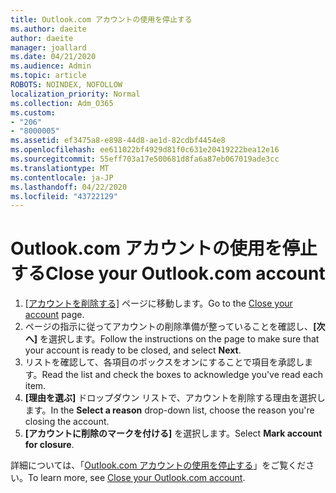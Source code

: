 ```yaml
---
title: Outlook.com アカウントの使用を停止する
ms.author: daeite
author: daeite
manager: joallard
ms.date: 04/21/2020
ms.audience: Admin
ms.topic: article
ROBOTS: NOINDEX, NOFOLLOW
localization_priority: Normal
ms.collection: Adm_O365
ms.custom:
- "206"
- "8000005"
ms.assetid: ef3475a8-e898-44d8-ae1d-82cdbf4454e8
ms.openlocfilehash: ee611022bf4929d81f0c631e20419222bea12e16
ms.sourcegitcommit: 55eff703a17e500681d8fa6a87eb067019ade3cc
ms.translationtype: MT
ms.contentlocale: ja-JP
ms.lasthandoff: 04/22/2020
ms.locfileid: "43722129"
---
```

# <a name="close-your-outlookcom-account"></a><span data-ttu-id="90de9-102">Outlook.com アカウントの使用を停止する</span><span class="sxs-lookup"><span data-stu-id="90de9-102">Close your Outlook.com account</span></span>

1. <span data-ttu-id="90de9-103">[[アカウントを削除する]](https://go.microsoft.com/fwlink/p/?linkid=845493) ページに移動します。</span><span class="sxs-lookup"><span data-stu-id="90de9-103">Go to the [Close your account](https://go.microsoft.com/fwlink/p/?linkid=845493) page.</span></span>
2. <span data-ttu-id="90de9-104">ページの指示に従ってアカウントの削除準備が整っていることを確認し、**[次へ]** を選択します。</span><span class="sxs-lookup"><span data-stu-id="90de9-104">Follow the instructions on the page to make sure that your account is ready to be closed, and select **Next**.</span></span>
3. <span data-ttu-id="90de9-105">リストを確認して、各項目のボックスをオンにすることで項目を承認します。</span><span class="sxs-lookup"><span data-stu-id="90de9-105">Read the list and check the boxes to acknowledge you've read each item.</span></span>
4. <span data-ttu-id="90de9-106">**[理由を選ぶ]** ドロップダウン リストで、アカウントを削除する理由を選択します。</span><span class="sxs-lookup"><span data-stu-id="90de9-106">In the **Select a reason** drop-down list, choose the reason you're closing the account.</span></span>
5. <span data-ttu-id="90de9-107">**[アカウントに削除のマークを付ける]** を選択します。</span><span class="sxs-lookup"><span data-stu-id="90de9-107">Select **Mark account for closure**.</span></span>

<span data-ttu-id="90de9-108">詳細については、「[Outlook.com アカウントの使用を停止する](https://support.office.com/article/564b801e-2a47-4cb2-afa8-12ead3185038?wt.mc_id=Office_Outlook_com_Alchemy)」をご覧ください。</span><span class="sxs-lookup"><span data-stu-id="90de9-108">To learn more, see [Close your Outlook.com account](https://support.office.com/article/564b801e-2a47-4cb2-afa8-12ead3185038?wt.mc_id=Office_Outlook_com_Alchemy).</span></span>
  